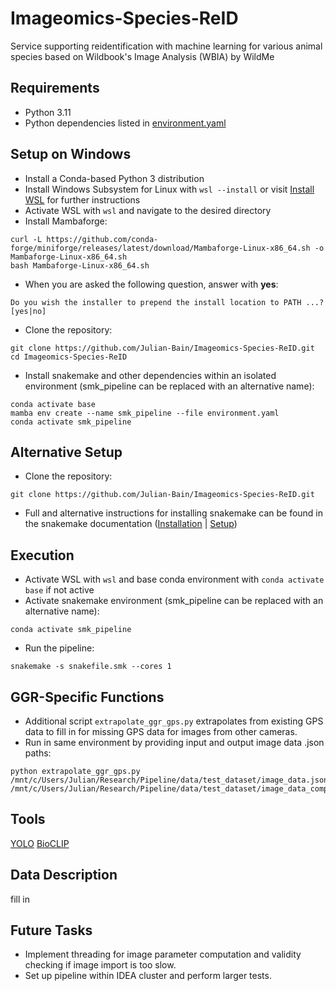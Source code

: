 # Imageomics-Species-ReID
Service supporting reidentification with machine learning for various animal species based on Wildbook's Image Analysis (WBIA) by WildMe
## Requirements
- Python 3.11
- Python dependencies listed in [environment.yaml](environment.yaml)
## Setup on Windows
- Install a Conda-based Python 3 distribution
- Install Windows Subsystem for Linux with `wsl --install` or visit [Install WSL](https://learn.microsoft.com/en-us/windows/wsl/install) for further instructions
- Activate WSL with `wsl` and navigate to the desired directory
- Install Mambaforge:
```
curl -L https://github.com/conda-forge/miniforge/releases/latest/download/Mambaforge-Linux-x86_64.sh -o Mambaforge-Linux-x86_64.sh
bash Mambaforge-Linux-x86_64.sh
```
- When you are asked the following question, answer with **yes**:
```
Do you wish the installer to prepend the install location to PATH ...? [yes|no]
```
- Clone the repository:
```
git clone https://github.com/Julian-Bain/Imageomics-Species-ReID.git
cd Imageomics-Species-ReID
```
- Install snakemake and other dependencies within an isolated environment (smk_pipeline can be replaced with an alternative name):
```
conda activate base
mamba env create --name smk_pipeline --file environment.yaml
conda activate smk_pipeline
```
## Alternative Setup
- Clone the repository:
```
git clone https://github.com/Julian-Bain/Imageomics-Species-ReID.git
```
- Full and alternative instructions for installing snakemake can be found in the snakemake documentation ([Installation](https://snakemake.readthedocs.io/en/stable/getting_started/installation.html) | [Setup](https://snakemake.readthedocs.io/en/stable/tutorial/setup.html))
## Execution
- Activate WSL with `wsl` and base conda environment with `conda activate base` if not active
- Activate snakemake environment (smk_pipeline can be replaced with an alternative name):
```
conda activate smk_pipeline
```
- Run the pipeline:
```
snakemake -s snakefile.smk --cores 1
```
## GGR-Specific Functions
- Additional script `extrapolate_ggr_gps.py` extrapolates from existing GPS data to fill in for missing GPS data for images from other cameras.
- Run in same environment by providing input and output image data .json paths:
```
python extrapolate_ggr_gps.py /mnt/c/Users/Julian/Research/Pipeline/data/test_dataset/image_data.json /mnt/c/Users/Julian/Research/Pipeline/data/test_dataset/image_data_complete.json
```
## Tools
[YOLO](https://github.com/THU-MIG/yolov10.git)
[BioCLIP](https://github.com/Imageomics/pybioclip)
## Data Description
fill in 
## Future Tasks
- Implement threading for image parameter computation and validity checking if image import is too slow.
- Set up pipeline within IDEA cluster and perform larger tests.
